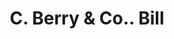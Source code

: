 ---
doi: 10.7916/D8FF54BK
date_other: '1917'
date_other_textual: '1917'
form: printed ephemera
genre:
- Invoices
name:
- C. Berry & Co.
object_in_context_url: https://biggert.cul.columbia.edu/items/view/ave_biggert_00350
subject_hierarchical_geographic:
- Boston, Massachusetts, United States
subject_name:
- C. Berry & Co.
title: C. Berry & Co.. Bill
sort_title: C. Berry & Co.. Bill
call_number: ave_biggert_00350
coordinates:
- 42.35805555555556,-71.06361111111111
pid: ave_biggert_00350
identifiers: ave_biggert_00350
thumbnail: https://derivativo-2.library.columbia.edu/iiif/2/ldpd:344049/full/!256,256/0/native.jpg
permalink: "/biggert/ave_biggert_00350/"
layout: iiif-image-page
---